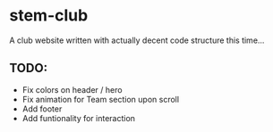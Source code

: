 # stem-club
A club website written with actually decent code structure this time...

## TODO:
- Fix colors on header / hero
- Fix animation for Team section upon scroll
- Add footer
- Add funtionality for interaction
